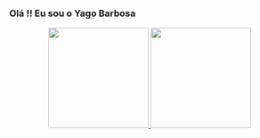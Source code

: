 ### Olá !! Eu sou o Yago Barbosa

<div align="center">
  <a href="https://github.com/YagoB17">
  <img height="180em" src="https://github-readme-stats.vercel.app/api?username=yagob17&show_icons=true&theme=dracula&include_all_commits=true&count_private=true"/>
  <img height="180em" src="https://github-readme-stats.vercel.app/api/top-langs/?username=yagob17&layout=compact&langs_count=7&theme=dracula"/>
</div>
